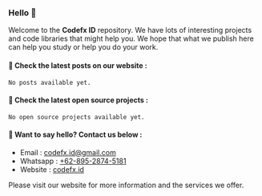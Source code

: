 ### Hello 👋

Welcome to the **Codefx ID** repository. We have lots of interesting projects and code libraries that might help you. We hope that what we publish here can help you study or help you do your work.

#### 📢 Check the latest posts on our website :
    No posts available yet.

#### 📢 Check the latest open source projects :
    No open source projects available yet.

#### 📢 Want to say hello? Contact us below :
- Email : codefx.id@gmail.com
- Whatsapp : [+62-895-2874-5181](https://api.whatsapp.com/send/?phone=6289528745181)
- Website : [codefx.id](https://codefx.id)

Please visit our website for more information and the services we offer.